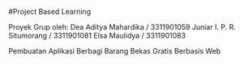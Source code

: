 #Project Based Learning 

Proyek Grup oleh: 
Dea Aditya Mahardika / 3311901059 
Juniar I. P. R. Situmorang / 3311901081
Elsa Maulidya / 3311901083

Pembuatan Aplikasi Berbagi Barang Bekas Gratis Berbasis Web
